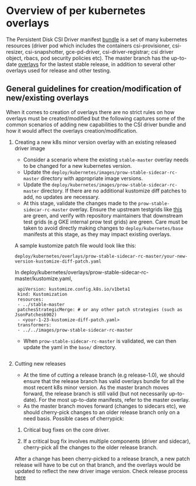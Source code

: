 # Overview of per kubernetes overlays

The Persistent Disk CSI Driver manifest [bundle](../../deploy/kubernetes/base) is a set of many kubernetes resources (driver pod which includes the containers csi-provisioner, csi-resizer, csi-snapshotter, gce-pd-driver, csi-driver-registrar; csi driver object, rbacs, pod security policies etc). The master branch has the up-to-date [overlays](https://github.com/kubernetes-sigs/gcp-compute-persistent-disk-csi-driver/tree/master/deploy/kubernetes/overlays) for the lastest stable release, in addition to several other overlays used for release and other testing.

## General guidelines for creation/modification of new/existing overlays

When it comes to creation of overlays there are no strict rules on how overlays must be created/modified but the following captures some of the common scenarios of adding new capabilities to the CSI driver bundle and how it would affect the overlays creation/modification.

1. Creating a new k8s minor version overlay with an existing released driver image
   * Consider a scenario where the existing `stable-master` overlay needs to be changed for a new kubernetes version.
   * Update the `deploy/kubernetes/images/prow-stable-sidecar-rc-master` directory with appropriate image versions.
   * Update the `deploy/kubernetes/images/prow-stable-sidecar-rc-master` directory. If there are no additional kustomize diff patches to add, no updates are necessary.
   * At this stage, validate the changes made to the `prow-stable-sidecar-rc-master` overlay. Ensure the upstream testgrids like [this](https://testgrid.k8s.io/provider-gcp-compute-persistent-disk-csi-driver) are green, and verify with repository maintainers that downstream test grids (e.g GKE internal prow test grids) are green. Care must be taken to avoid directly making changes to `deploy/kubernetes/base` manifests at this stage, as they may impact existing overlays.

   A sample kustomize patch file would look like this:

   ```
   deploy/kubernetes/overlays/prow-stable-sidecar-rc-master/your-new-version-kustomize-diff-patch.yaml
   ```

   In deploy/kubernetes/overlays/prow-stable-sidecar-rc-master/kustomize.yaml,

   ```
    apiVersion: kustomize.config.k8s.io/v1beta1
    kind: Kustomization
    resources:
    - ../stable-master
    patchesStrategicMerge: # or any other patch strategies (such as JsonPatches6902)
    - <your-1-23-kustomize-diff-patch.yaml>
    transformers:
    - ../../images/prow-stable-sidecar-rc-master
   ```

   * When `prow-stable-sidecar-rc-master` is validated, we can then update the yaml in the `base/` directory.
   ```

2. Cutting new releases
   * At the time of cutting a release branch (e.g release-1.0), we should ensure that the release branch has valid overlays bundle for all the most recent k8s minor version. As the master branch moves forward, the release branch is still valid (but not necessarily up-to-date). For the most up-to-date manifests, refer to the master overlay.
   * As the master branch moves forward (changes to sidecars etc), we should cherry-pick changes to an older release branch only on a need basis. Possible cases of cherrypick:

    1. Critical bug fixes on the core driver.

    2. If a critical bug fix involves multiple components (driver and sidecar), cherry-pick all the changes to the older release branch.

   After a change has been cherry-picked to a release branch, a new patch release will have to be cut on that branch, and the overlays would be updated to reflect the new driver image version. Check release process [here](../../release-tools/README.md)
